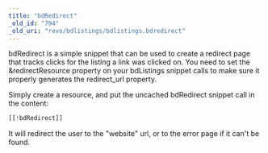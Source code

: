 ```yaml
---
title: "bdRedirect"
_old_id: "794"
_old_uri: "revo/bdlistings/bdlistings.bdredirect"
---
```


bdRedirect is a simple snippet that can be used to create a redirect page that tracks clicks for the listing a link was clicked on. You need to set the &redirectResource property on your bdListings snippet calls to make sure it properly generates the redirect\_url property.

Simply create a resource, and put the uncached bdRedirect snippet call in the content:

``` php 
[[!bdRedirect]]
```

It will redirect the user to the "website" url, or to the error page if it can't be found.